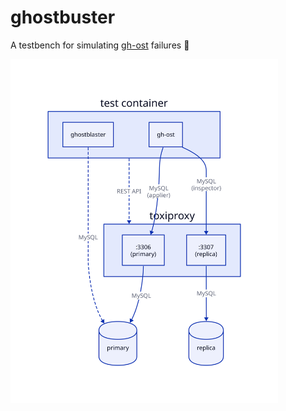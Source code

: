 # ghostbuster

A testbench for simulating [gh-ost](https://github.com/github/gh-ost) failures :ghost:

<img src="docs/ghostbuster.svg" height=550>
